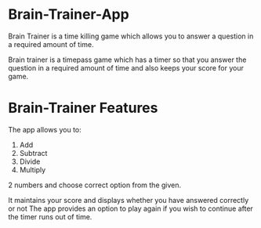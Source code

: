 # Brain-Trainer-App
Brain Trainer is a time killing game which allows you to answer a question in a required amount of time.

Brain trainer is a timepass game which has a timer so that you answer the question in a required amount of time and also keeps your score 
for your game.

# Brain-Trainer Features
The app allows you to: 
1. Add
2. Subtract
3. Divide
4. Multiply 

2 numbers and choose correct option from the given.

It maintains your score and displays whether you have answered correctly or not
The app provides an option to play again if you wish to continue after the timer runs out of time.
